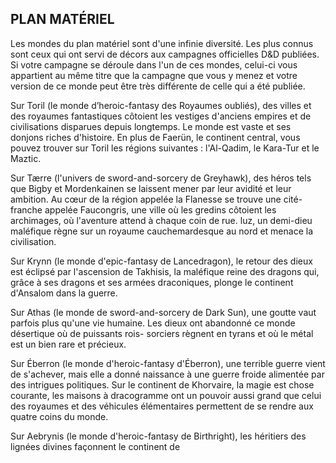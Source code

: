 ## PLAN MATÉRIEL


Les mondes du plan matériel sont d'une infinie diversité.
Les plus connus sont ceux qui ont servi de décors aux
campagnes officielles D&D publiées. Si votre campagne se
déroule dans l'un de ces mondes, celui-ci vous appartient
au même titre que la campagne que vous y menez et votre
version de ce monde peut être très différente de celle qui a
été publiée.

Sur Toril (le monde d’heroic-fantasy des Royaumes
oubliés), des villes et des royaumes fantastiques côtoient
les vestiges d'anciens empires et de civilisations disparues
depuis longtemps. Le monde est vaste et ses donjons riches
d'histoire. En plus de Faerün, le continent central, vous
pouvez trouver sur Toril les régions suivantes : l'Al-Qadim, le
Kara-Tur et le Maztic.

Sur Tærre (l'univers de sword-and-sorcery de Greyhawk),
des héros tels que Bigby et Mordenkainen se laissent mener
par leur avidité et leur ambition. Au cœur de la région
appelée la Flanesse se trouve une cité-franche appelée
Faucongris, une ville où les gredins côtoient les archimages,
où l'aventure attend à chaque coin de rue. luz, un demi-dieu
maléfique règne sur un royaume cauchemardesque au nord
et menace la civilisation.

Sur Krynn (le monde d'epic-fantasy de Lancedragon), le
retour des dieux est éclipsé par l'ascension de Takhisis, la
maléfique reine des dragons qui, grâce à ses dragons et ses
armées draconiques, plonge le continent d'Ansalom dans
la guerre.

Sur Athas (le monde de sword-and-sorcery de Dark Sun),
une goutte vaut parfois plus qu'une vie humaine. Les dieux
ont abandonné ce monde désertique où de puissants rois-
sorciers règnent en tyrans et où le métal est un bien rare
et précieux.

Sur Éberron (le monde d'heroic-fantasy d'Éberron),
une terrible guerre vient de s'achever, mais elle a donné
naissance à une guerre froide alimentée par des intrigues
politiques. Sur le continent de Khorvaire, la magie est chose
courante, les maisons à dracogramme ont un pouvoir aussi
grand que celui des royaumes et des véhicules élémentaires
permettent de se rendre aux quatre coins du monde.

Sur Aebrynis (le monde d'heroic-fantasy de Birthright),
les héritiers des lignées divines façonnent le continent de